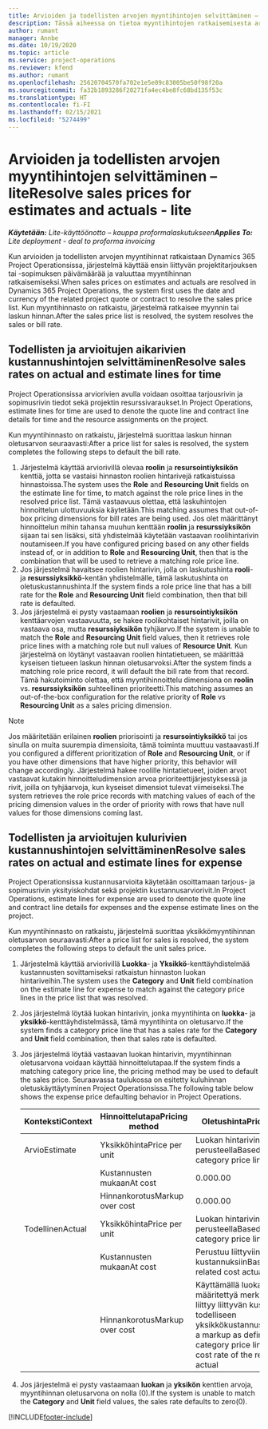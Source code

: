 ```yaml
---
title: Arvioiden ja todellisten arvojen myyntihintojen selvittäminen – lite
description: Tässä aiheessa on tietoa myyntihintojen ratkaisemisesta arvioiden ja todellisten tietojen perusteella.
author: rumant
manager: Annbe
ms.date: 10/19/2020
ms.topic: article
ms.service: project-operations
ms.reviewer: kfend
ms.author: rumant
ms.openlocfilehash: 25620704570fa702e1e5e09c83005be50f98f20a
ms.sourcegitcommit: fa32b1893286f20271fa4ec4be8fc68bd135f53c
ms.translationtype: HT
ms.contentlocale: fi-FI
ms.lasthandoff: 02/15/2021
ms.locfileid: "5274499"
---
```

# <a name="resolve-sales-prices-for-estimates-and-actuals---lite"></a><span data-ttu-id="c208f-103">Arvioiden ja todellisten arvojen myyntihintojen selvittäminen – lite</span><span class="sxs-lookup"><span data-stu-id="c208f-103">Resolve sales prices for estimates and actuals - lite</span></span>

<span data-ttu-id="c208f-104">_**Käytetään:** Lite-käyttöönotto – kauppa proformalaskutukseen_</span><span class="sxs-lookup"><span data-stu-id="c208f-104">_**Applies To:** Lite deployment - deal to proforma invoicing_</span></span>

<span data-ttu-id="c208f-105">Kun arvioiden ja todellisten arvojen myyntihinnat ratkaistaan Dynamics 365 Project Operationsissa, järjestelmä käyttää ensin liittyvän projektitarjouksen tai -sopimuksen päivämäärää ja valuuttaa myyntihinnan ratkaisemiseksi.</span><span class="sxs-lookup"><span data-stu-id="c208f-105">When sales prices on estimates and actuals are resolved in Dynamics 365 Project Operations, the system first uses the date and currency of the related project quote or contract to resolve the sales price list.</span></span> <span data-ttu-id="c208f-106">Kun myyntihinnasto on ratkaistu, järjestelmä ratkaisee myynnin tai laskun hinnan.</span><span class="sxs-lookup"><span data-stu-id="c208f-106">After the sales price list is resolved, the system resolves the sales or bill rate.</span></span>

## <a name="resolve-sales-rates-on-actual-and-estimate-lines-for-time"></a><span data-ttu-id="c208f-107">Todellisten ja arvioitujen aikarivien kustannushintojen selvittäminen</span><span class="sxs-lookup"><span data-stu-id="c208f-107">Resolve sales rates on actual and estimate lines for time</span></span>

<span data-ttu-id="c208f-108">Project Operationsissa arviorivien avulla voidaan osoittaa tarjousrivin ja sopimusrivin tiedot sekä projektin resurssivaraukset.</span><span class="sxs-lookup"><span data-stu-id="c208f-108">In Project Operations, estimate lines for time are used to denote the quote line and contract line details for time and the resource assignments on the project.</span></span>

<span data-ttu-id="c208f-109">Kun myyntihinnasto on ratkaistu, järjestelmä suorittaa laskun hinnan oletusarvon seuraavasti:</span><span class="sxs-lookup"><span data-stu-id="c208f-109">After a price list for sales is resolved, the system completes the following steps to default the bill rate.</span></span>

1. <span data-ttu-id="c208f-110">Järjestelmä käyttää arviorivillä olevaa **roolin** ja **resursointiyksikön** kenttiä, jotta se vastaisi hinnaston roolien hintarivejä ratkaistuissa hinnastoissa.</span><span class="sxs-lookup"><span data-stu-id="c208f-110">The system uses the **Role** and **Resourcing Unit** fields on the estimate line for time, to match against the role price lines in the resolved price list.</span></span> <span data-ttu-id="c208f-111">Tämä vastaavuus olettaa, että laskuhintojen hinnoittelun ulottuvuuksia käytetään.</span><span class="sxs-lookup"><span data-stu-id="c208f-111">This matching assumes that out-of-box pricing dimensions for bill rates are being used.</span></span> <span data-ttu-id="c208f-112">Jos olet määrittänyt hinnoittelun mihin tahansa muuhun kenttään **roolin** ja **resurssiyksikön** sijaan tai sen lisäksi, sitä yhdistelmää käytetään vastaavan roolihintarivin noutamiseen.</span><span class="sxs-lookup"><span data-stu-id="c208f-112">If you have configured pricing based on any other fields instead of, or in addition to **Role** and **Resourcing Unit**, then that is the combination that will be used to retrieve a matching role price line.</span></span>
2. <span data-ttu-id="c208f-113">Jos järjestelmä havaitsee roolien hintarivin, jolla on laskutushinta **rooli**- ja **resurssiyksikkö**-kentän yhdistelmälle, tämä laskutushinta on oletuskustannushinta.</span><span class="sxs-lookup"><span data-stu-id="c208f-113">If the system finds a role price line that has a bill rate for the **Role** and **Resourcing Unit** field combination, then that bill rate is defaulted.</span></span>
3. <span data-ttu-id="c208f-114">Jos järjestelmä ei pysty vastaamaan **roolien** ja **resursointiyksikön** kenttäarvojen vastaavuutta, se hakee roolikohtaiset hintarivit, joilla on vastaava osa, mutta **resurssiyksikön** tyhjäarvo.</span><span class="sxs-lookup"><span data-stu-id="c208f-114">If the system is unable to match the **Role** and **Resourcing Unit** field values, then it retrieves role price lines with a matching role but null values of **Resource Unit**.</span></span> <span data-ttu-id="c208f-115">Kun järjestelmä on löytänyt vastaavan roolien hintatietueen, se määrittää kyseisen tietueen laskun hinnan oletusarvoksi.</span><span class="sxs-lookup"><span data-stu-id="c208f-115">After the system finds a matching role price record, it will default the bill rate from that record.</span></span> <span data-ttu-id="c208f-116">Tämä hakutoiminto olettaa, että myyntihinnoittelu dimensiona on **roolin** vs. **resurssiyksikön** suhteellinen prioriteetti.</span><span class="sxs-lookup"><span data-stu-id="c208f-116">This matching assumes an out-of-the-box configuration for the relative priority of **Role** vs **Resourcing Unit** as a sales pricing dimension.</span></span>

> [!NOTE]
> <span data-ttu-id="c208f-117">Jos määritetään erilainen **roolien** priorisointi ja **resursointiyksikkö** tai jos sinulla on muita suurempia dimensioita, tämä toiminta muuttuu vastaavasti.</span><span class="sxs-lookup"><span data-stu-id="c208f-117">If you configured a different prioritization of **Role** and **Resourcing Unit**, or if you have other dimensions that have higher priority, this behavior will change accordingly.</span></span> <span data-ttu-id="c208f-118">Järjestelmä hakee roolille hintatietueet, joiden arvot vastaavat kutakin hinnoitteludimension arvoa prioriteettijärjestyksessä ja rivit, joilla on tyhjäarvoja, kun kyseiset dimensiot tulevat viimeiseksi.</span><span class="sxs-lookup"><span data-stu-id="c208f-118">The system retrieves the role price records with matching values of each of the pricing dimension values in the order of priority with rows that have null values for those dimensions coming last.</span></span>

## <a name="resolve-sales-rates-on-actual-and-estimate-lines-for-expense"></a><span data-ttu-id="c208f-119">Todellisten ja arvioitujen kulurivien kustannushintojen selvittäminen</span><span class="sxs-lookup"><span data-stu-id="c208f-119">Resolve sales rates on actual and estimate lines for expense</span></span>

<span data-ttu-id="c208f-120">Project Operationsissa kustannusarvioita käytetään osoittamaan tarjous- ja sopimusrivin yksityiskohdat sekä projektin kustannusarviorivit.</span><span class="sxs-lookup"><span data-stu-id="c208f-120">In Project Operations, estimate lines for expense are used to denote the quote line and contract line details for expenses and the expense estimate lines on the project.</span></span>

<span data-ttu-id="c208f-121">Kun myyntihinnasto on ratkaistu, järjestelmä suorittaa yksikkömyyntihinnan oletusarvon seuraavasti:</span><span class="sxs-lookup"><span data-stu-id="c208f-121">After a price list for sales is resolved, the system completes the following steps to default the unit sales price.</span></span>

1. <span data-ttu-id="c208f-122">Järjestelmä käyttää arviorivillä **Luokka**- ja **Yksikkö**-kenttäyhdistelmää kustannusten sovittamiseksi ratkaistun hinnaston luokan hintariveihin.</span><span class="sxs-lookup"><span data-stu-id="c208f-122">The system uses the **Category** and **Unit** field combination on the estimate line for expense to match against the category price lines in the price list that was resolved.</span></span>
2. <span data-ttu-id="c208f-123">Jos järjestelmä löytää luokan hintarivin, jonka myyntihinta on **luokka**- ja **yksikkö**-kenttäyhdistelmässä, tämä myyntihinta on oletusarvo.</span><span class="sxs-lookup"><span data-stu-id="c208f-123">If the system finds a category price line that has a sales rate for the **Category** and **Unit** field combination, then that sales rate is defaulted.</span></span>
3. <span data-ttu-id="c208f-124">Jos järjestelmä löytää vastaavan luokan hintarivin, myyntihinnan oletusarvona voidaan käyttää hinnoittelutapaa.</span><span class="sxs-lookup"><span data-stu-id="c208f-124">If the system finds a matching category price line, the pricing method may be used to default the sales price.</span></span> <span data-ttu-id="c208f-125">Seuraavassa taulukossa on esitetty kuluhinnan oletuskäyttäytyminen Project Operationsissa.</span><span class="sxs-lookup"><span data-stu-id="c208f-125">The following table below shows the expense price defaulting behavior in Project Operations.</span></span>

    | <span data-ttu-id="c208f-126">Konteksti</span><span class="sxs-lookup"><span data-stu-id="c208f-126">Context</span></span> | <span data-ttu-id="c208f-127">Hinnoittelutapa</span><span class="sxs-lookup"><span data-stu-id="c208f-127">Pricing method</span></span> | <span data-ttu-id="c208f-128">Oletushinta</span><span class="sxs-lookup"><span data-stu-id="c208f-128">Price defaulted</span></span> |
    | --- | --- | --- |
    | <span data-ttu-id="c208f-129">Arvio</span><span class="sxs-lookup"><span data-stu-id="c208f-129">Estimate</span></span> | <span data-ttu-id="c208f-130">Yksikköhinta</span><span class="sxs-lookup"><span data-stu-id="c208f-130">Price per unit</span></span> | <span data-ttu-id="c208f-131">Luokan hintarivin perusteella</span><span class="sxs-lookup"><span data-stu-id="c208f-131">Based on the category price line</span></span> |
    | &nbsp; | <span data-ttu-id="c208f-132">Kustannusten mukaan</span><span class="sxs-lookup"><span data-stu-id="c208f-132">At cost</span></span> | <span data-ttu-id="c208f-133">0.00</span><span class="sxs-lookup"><span data-stu-id="c208f-133">0.00</span></span> |
    | &nbsp; | <span data-ttu-id="c208f-134">Hinnankorotus</span><span class="sxs-lookup"><span data-stu-id="c208f-134">Markup over cost</span></span> | <span data-ttu-id="c208f-135">0.00</span><span class="sxs-lookup"><span data-stu-id="c208f-135">0.00</span></span> |
    | <span data-ttu-id="c208f-136">Todellinen</span><span class="sxs-lookup"><span data-stu-id="c208f-136">Actual</span></span> | <span data-ttu-id="c208f-137">Yksikköhinta</span><span class="sxs-lookup"><span data-stu-id="c208f-137">Price per unit</span></span> | <span data-ttu-id="c208f-138">Luokan hintarivin perusteella</span><span class="sxs-lookup"><span data-stu-id="c208f-138">Based on the category price line</span></span> |
    | &nbsp; | <span data-ttu-id="c208f-139">Kustannusten mukaan</span><span class="sxs-lookup"><span data-stu-id="c208f-139">At cost</span></span> | <span data-ttu-id="c208f-140">Perustuu liittyviin todellisiin kustannuksiin</span><span class="sxs-lookup"><span data-stu-id="c208f-140">Based on the related cost actual</span></span> |
    | &nbsp; | <span data-ttu-id="c208f-141">Hinnankorotus</span><span class="sxs-lookup"><span data-stu-id="c208f-141">Markup over cost</span></span> | <span data-ttu-id="c208f-142">Käyttämällä luokan hintarivillä määritettyä merkintää, joka liittyy liittyvän kustannuksen todelliseen yksikkökustannushintaan</span><span class="sxs-lookup"><span data-stu-id="c208f-142">Apply a markup as defined by the category price line on the unit cost rate of the related cost actual</span></span> |

4. <span data-ttu-id="c208f-143">Jos järjestelmä ei pysty vastaamaan **luokan** ja **yksikön** kenttien arvoja, myyntihinnan oletusarvona on nolla (0).</span><span class="sxs-lookup"><span data-stu-id="c208f-143">If the system is unable to match the **Category** and **Unit** field values, the sales rate defaults to zero(0).</span></span>


[!INCLUDE[footer-include](../../includes/footer-banner.md)]